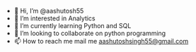 - 👋 Hi, I’m @aashutosh55
- 👀 I’m interested in Analytics
- 🌱 I’m currently learning Python and SQL
- 💞️ I’m looking to collaborate on python programming
- 📫 How to reach me mail me aashutoshsingh55@gmail.com

<!---
aashutosh55/aashutosh55 is a ✨ special ✨ repository because its `README.md` (this file) appears on your GitHub profile.
You can click the Preview link to take a look at your changes.
--->
